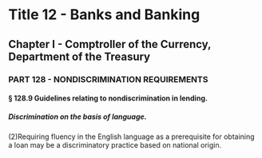 
# Title 12 - Banks and Banking
## Chapter I - Comptroller of the Currency, Department of the Treasury
### PART 128 - NONDISCRIMINATION REQUIREMENTS
#### § 128.9 Guidelines relating to nondiscrimination in lending.
##### Discrimination on the basis of language.

(2)Requiring fluency in the English language as a prerequisite for obtaining a loan may be a discriminatory practice based on national origin.
